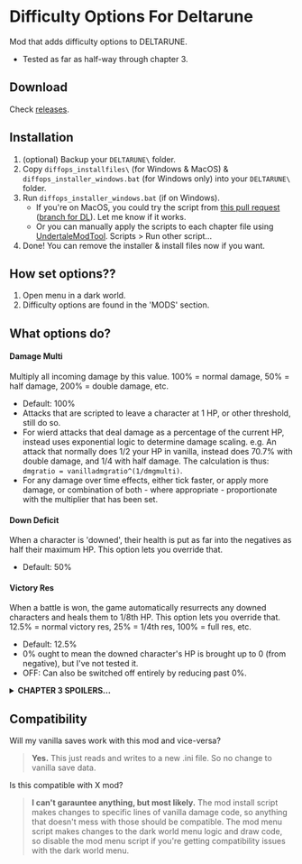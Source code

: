 # Difficulty Options For Deltarune
Mod that adds difficulty options to DELTARUNE.
 - Tested as far as half-way through chapter 3.

## Download
Check [releases](https://github.com/Emmehehe/DifficultyOptionsForDeltarune/releases).

## Installation
1. (optional) Backup your `DELTARUNE\` folder.
2. Copy `diffops_installfiles\` (for Windows & MacOS) & `diffops_installer_windows.bat` (for Windows only) into your `DELTARUNE\` folder.
3. Run `diffops_installer_windows.bat` (if on Windows).
   - If you're on MacOS, you could try the script from [this pull request](https://github.com/Emmehehe/DifficultyOptionsForDeltarune/pull/2) ([branch for DL](https://github.com/Emmehehe/DifficultyOptionsForDeltarune/tree/add-installer-for-macos)). Let me know if it works.
   - Or you can manually apply the scripts to each chapter file using [UndertaleModTool](https://github.com/UnderminersTeam/UndertaleModTool/releases). Scripts > Run other script...
4. Done! You can remove the installer & install files now if you want.

## How set options??
1. Open menu in a dark world.
2. Difficulty options are found in the 'MODS' section.

## What options do?
#### Damage Multi
Multiply all incoming damage by this value. 100% = normal damage, 50% = half damage, 200% = double damage, etc.
- Default: 100%
- Attacks that are scripted to leave a character at 1 HP, or other threshold, still do so.
- For wierd attacks that deal damage as a percentage of the current HP, instead uses exponential logic to determine damage scaling. e.g. An attack that normally does 1/2 your HP in vanilla, instead does 70.7% with double damage, and 1/4 with half damage. The calculation is thus: `dmgratio = vanilladmgratio^(1/dmgmulti)`.
- For any damage over time effects, either tick faster, or apply more damage, or combination of both - where appropriate - proportionate with the multiplier that has been set.

#### Down Deficit
When a character is 'downed', their health is put as far into the negatives as half their maximum HP. This option lets you override that. 
- Default: 50%

#### Victory Res
When a battle is won, the game automatically resurrects any downed characters and heals them to 1/8th HP. This option lets you override that. 12.5% = normal victory res, 25% = 1/4th res, 100% = full res, etc.
- Default: 12.5%
- 0% ought to mean the downed character's HP is brought up to 0 (from negative), but I've not tested it.
- OFF: Can also be switched off entirely by reducing past 0%.

<details> 
  <summary><strong>CHAPTER 3 SPOILERS...</strong></summary>

  > #### Gameboard Dmg Multi
  > Multiplier for the damage in the chapter 3 game boards. 100% = normal damage, 50% = half damage, 200% = double damage, etc.
  > - Warning: This entire option hasn't been tested yet!
  > - Only shows up in the menu in chapter 3.
  > - Default: INHERIT
  > - INHERIT - Can also be set to inherit from 'Damage Multi' by reducing past 0%.
  > - Attacks that are scripted to leave a character at 1 HP, or other threshold, still do so.
</details>

## Compatibility
Will my vanilla saves work with this mod and vice-versa?
> **Yes.**
> This just reads and writes to a new .ini file. So no change to vanilla save data.

Is this compatible with X mod?
> **I can't garauntee anything, but most likely.**
> The mod install script makes changes to specific lines of vanilla damage code, so anything that doesn't mess with those should be compatible.
> The mod menu script makes changes to the dark world menu logic and draw code, so disable the mod menu script if you're getting compatibility issues with the dark world menu.
